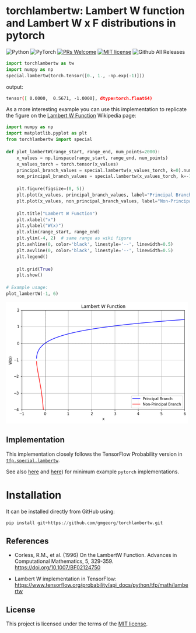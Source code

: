 # torchlambertw: Lambert W function and Lambert W x F distributions in pytorch


![Python](https://img.shields.io/badge/python-3670A0?style=for-the-badge&logo=python&logoColor=ffdd54)
![PyTorch](https://img.shields.io/badge/PyTorch-%23EE4C2C.svg?style=for-the-badge&logo=PyTorch&logoColor=white)
[![PRs Welcome](https://img.shields.io/badge/PRs-welcome-brightgreen.svg?style=flat-square)](http://makeapullrequest.com)
[![MIT license](https://img.shields.io/badge/License-MIT-blue.svg)](https://lbesson.mit-license.org/)
![Github All Releases](https://img.shields.io/github/downloads/gmgeorg/pypsps/total.svg)

```python
import torchlambertw as tw
import numpy as np
special.lambertw(torch.tensor([0., 1., -np.exp(-1)]))
```
output:
```bash
tensor([ 0.0000,  0.5671, -1.0000], dtype=torch.float64)
```

As a more interesting example you can use this implementation to replicate the figure on the [Lambert W Function](https://en.wikipedia.org/wiki/Lambert_W_function) Wikipedia page:

```python
import numpy as np
import matplotlib.pyplot as plt
from torchlambertw import special

def plot_lambertW(range_start, range_end, num_points=2000):
    x_values = np.linspace(range_start, range_end, num_points)
    x_values_torch = torch.tensor(x_values)
    principal_branch_values = special.lambertw(x_values_torch, k=0).numpy()
    non_principal_branch_values = special.lambertw(x_values_torch, k=-1).numpy()
    
    plt.figure(figsize=(8, 5))
    plt.plot(x_values, principal_branch_values, label="Principal Branch", color='blue')
    plt.plot(x_values, non_principal_branch_values, label="Non-Principal Branch", color='red')
    
    plt.title("Lambert W Function")
    plt.xlabel("x")
    plt.ylabel("W(x)")
    plt.xlim(range_start, range_end)
    plt.ylim(-4, 2)  # same range as wiki figure
    plt.axhline(0, color='black', linestyle='--', linewidth=0.5)
    plt.axvline(0, color='black', linestyle='--', linewidth=0.5)
    plt.legend()
    
    plt.grid(True)
    plt.show()

# Example usage:
plot_lambertW(-1, 6)

```
![Lambert W Function](imgs/lambertw_plot.png)


## Implementation

This implementation closely follows the TensorFlow Probability version in [`tfp.special.lambertw`](https://www.tensorflow.org/probability/api_docs/python/tfp/math/lambertw).


See also [here](https://github.com/thibsej/unbalanced-ot-functionals/blob/13f2203b3993d973f929578085ea458c5c1a7a78/common/torch_lambertw.py) and [here](
https://github.com/AminJun/BreakingCertifiableDefenses/blob/cc469fa48f7efba21f3584e233c4db0c9a4856c1/RandomizedSmoothing/projected_sinkhorn/lambertw.py
)) for minimum example `pytorch` implementations.




# Installation

It can be installed directly from GitHub using:

```python
pip install git+https://github.com/gmgeorg/torchlambertw.git
```


## References

* Corless, R.M., et al. (1996) On the LambertW Function. Advances in Computational Mathematics, 5, 329-359.
https://doi.org/10.1007/BF02124750 

* Lambert W implementation in TensorFlow: https://www.tensorflow.org/probability/api_docs/python/tfp/math/lambertw

## License

This project is licensed under the terms of the [MIT license](LICENSE).
